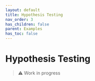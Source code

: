```yaml
---
layout: default
title: Hypothesis Testing
nav_order: 3
has_children: false
parent: Examples
has_toc: false
---
```

# Hypothesis Testing

> ⚠️ Work in progress




<!-- Generated with mdsplit: https://github.com/alandefreitas/mdsplit -->
